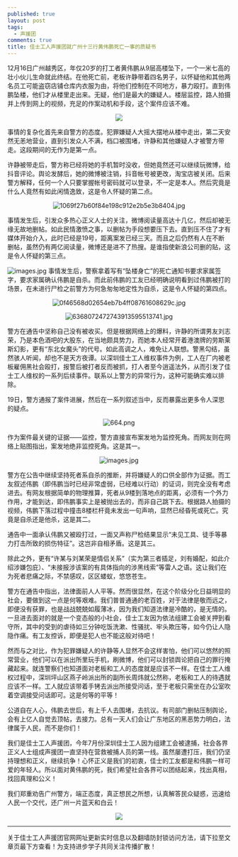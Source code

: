```yaml
---
published: true
layout: post
tags: 
  - 声援团
comments: true
title: 佳士工人声援团就广州十三行黄伟鹏死亡一事的质疑书
---
```


12月16日广州越秀区，年仅20岁的打工者黄伟鹏从9层高楼坠下，一个一米七高的壮小伙儿生命就此终结。在他死亡前，老板许静带着四名男子，以怀疑他和其他两名员工可能盗窃店铺仓库内衣服为由，将他们控制在不同地方，暴力殴打。直到伟鹏坠楼，他们才从楼里走出来。无疑，他们是最大的嫌疑人。楼层监控，路人拍摄并上传到网上的视频，充足的作案动机和手段，这个案件应该不难。

<p align="center"><img src="https://i.loli.net/2018/12/24/5c20cd2d9b6b7.jpeg"></p>


事情的复杂化首先来自警方的态度。犯罪嫌疑人大摇大摆地从楼中走出，第二天安然无恙地营业，直到引发众人不满，档口被围堵，许静和其他嫌疑人才被警方带走。这段期间的无作为是第一点。

许静被带走后，警方称已经将她的手机暂时没收，但她竟然还可以继续玩微博，给抖音评论。舆论发酵后，她的微博被注销，抖音帐号被更改，淘宝店被关闭。后来警方解释，任何一个人只要掌握帐号密码就可以登录，不一定是本人。然后究竟是什么人竟然有如此闲情逸致，这是令人怀疑的第二点。

<p align="center"><img src="https://i.loli.net/2018/12/24/5c20caf6c8f56.jpg" alt="1069f27b60f84e198c912e2b5e3b8404.jpg" title="1069f27b60f84e198c912e2b5e3b8404.jpg" /></p>

事情发生后，引发众多热心正义人士的关注，微博阅读量高达十几亿，然后却被无缘无故地删帖。如此民情激愤之事，以删帖为手段想要压下去。直到压不住了才有媒体开始介入，此时已经是19号，距离案发已经三天。而且之后仍然有人在不断删帖，虽然仍有两亿阅读量，微博还是进不了热搜。是谁指使新浪公司删的贴，这是令人怀疑的第三点。

<img src="https://i.loli.net/2018/12/24/5c20cdc83c82c.jpg" alt="images.jpg" title="images.jpg" />
事情发生后，警察拿着写有“坠楼身亡”的死亡通知书要求家属签字，要求家属确认伟鹏是自杀。而此前伟鹏的工友已经明确说明看到过伟鹏被打的场景，在未进行尸检之前警方为何急匆匆地定性为自杀，这是令人怀疑的第四点。

<p align="center"><img src="https://i.loli.net/2018/12/24/5c20cbb16999b.jpg" alt="0f46568d02654eb7b4ff08761608629c.jpg" title="0f46568d02654eb7b4ff08761608629c.jpg" /></p>

<p align="center"><img src="https://i.loli.net/2018/12/24/5c20cb68352d3.jpg" alt="6368072472743913595513741.jpg" title="6368072472743913595513741.jpg" /></p>

警方在通告中坚称自己没有被收买。但是根据网络上的爆料，许静的所谓男友刘志荣，乃是本色酒吧的大股东，在当地颇具势力，而她本人经常开着港澳牌的劳斯莱斯幻影，更有“东北女魔头”的代号。如此高调之人，难免让人联想。警黑勾结，虽然骇人听闻，却也不是天方夜谭。以深圳佳士工人维权事件为例，工人在厂内被老板雇佣黑社会殴打，报警后被打者反而被抓，打人者至今逍遥法外，从而引发了佳士工人维权的一系列后续事件。联系以上警方的异常行为，这种可能确实难以排除。

19日，警方通报了案件进展，然后在一系列叙述当中，反而暴露出更多令人深思的疑点。

<p align="center"><img src="https://i.loli.net/2018/12/24/5c20c9fe1b76e.png" alt="664.png" title="664.png" /></p>

作为案件最关键的证据——监控，警方直接宣布案发地为监控死角。而网友则在网络上贴图指出，案发地绝非监控死角。这是其一。

<p align="center"><img src="https://i.loli.net/2018/12/24/5c20cdc83c82c.jpg" alt="images.jpg" title="images.jpg" /></p>

警方在公告中继续坚持死者系自杀的推断，并将嫌疑人的口供全部作为证据。而工友叙述伟鹏（即伟鹏当时已经非常虚弱，已经难以行动）的证词，则完全没有考虑进去。有网友根据简单的物理推算，死者从9楼到落地点的距离，必须有一个外力作用，才能到达，即伟鹏事实上是被抛出去的，而非自己跳下去。根据路人拍摄的视频，伟鹏下落过程中撞击8楼栏杆竟未发出一句声响，显然已经昏死或死亡。究竟是自杀还是他杀，这是其二。

通告中一面承认伟鹏又被殴打过，一面又声称尸检结果显示“未见工具、徒手等暴力打击所致的损伤特征”。这岂非自相矛盾。这是其三。

除此之外，更有“许某与刘某荣是情侣关系”（实为第三者插足，刘有婚配，如此介绍涉嫌包庇）、“未接报涉该案的有具体指向的涉黑线索”等雷人之语。这让我们在为死者悲痛之际，不禁感叹，区区蝼蚁，悠悠苍生。

警方在通告中指出，法律面前人人平等。然而很显然，在这个阶级分化日益明显的社会，要做到这一点是何等艰难。我们普普通通的老百姓，对于法律是敬而远之，即便没有获罪，也是战战兢兢如履薄冰，因为我们知道法律是冷酷的，是无情的。一旦进去面对的就是一个变态般的小社会，佳士工友因为依法组建工会被关押到看守所，其中的受到的虐待如三分钟吃饭洗漱、性骚扰、牢头欺压等，如今仍让人隐隐作痛。有工友控诉，即便是犯人也不能这般对待吧！

然而与之对比，作为犯罪嫌疑人的许静等人显然不会这样害怕，他们可以悠然的照常营业，他们可以在派出所里玩手机，刷微博，他们可以封锁舆论把自己的罪行掩藏起来。就连警察们也知道面对老板和工人的态度就是应该不一样。在佳士工人维权过程中，深圳坪山区燕子岭派出所的副所长周炜就公然称，老板和工人的待遇就应该不一样。工人就应该带着手铐去派出所接受问话，至于老板只需坐在办公室吹着空调接受问话即可。这是何等的平等！

公道自在人心，伟鹏去世后，有上千人去围堵，去抗议。有司部门删帖压制舆论，会有上亿人自觉去顶帖，去接力。总有一天人们会让广东地区的黑恶势力明白，法律属于人民，而不是你们！

我们是佳士工人声援团，今年7月份深圳佳士工人因为组建工会被逮捕，社会各界正义人士组成声援团一直坚持在营救被捕人员的第一线。虽然屡遭打压，我们仍坚持理想和正义，继续抗争！心怀正义是我们的初衷，佳士的工友都是和伟鹏一样可爱的年轻人。所以面对黄伟鹏的死，我们希望社会各界可以团结起来，找出真相，找回真理和公义！

我们郑重劝告广州警方，端正态度，真正想民之所想，认真解答民众疑惑，迅速给人民一个交代，还广州一片蓝天和白云！

<p align="center"><img src="https://i.loli.net/2018/11/14/5bebeb2703d76.jpeg"></p>

---
关于佳士工人声援团官网网址更新实时信息以及翻墙防封锁访问方法，请下拉至文章页最下方查看！为支持进步学子共同关注传播扩散！
